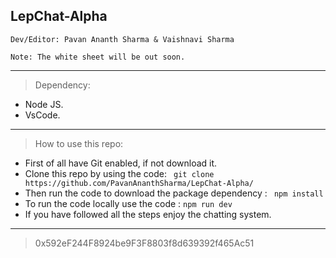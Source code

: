 ## LepChat-Alpha
```
Dev/Editor: Pavan Ananth Sharma & Vaishnavi Sharma

Note: The white sheet will be out soon.
```

-----------------------------------------------------------------------------------------------------------------------------------------------------------------------------------
 
 >Dependency:
- Node JS.
- VsCode.

-----------------------------------------------------------------------------------------------------------------------------------------------------------------------------------

>How to use this repo:
- First of all have Git enabled, if not download it.
- Clone this repo by using the code: ``` git clone https://github.com/PavanAnanthSharma/LepChat-Alpha/```
- Then run the code to download the package dependency : ``` npm install```
- To run the code locally use the code : ```npm run dev```
- If you have followed all the steps enjoy the chatting system.

-----------------------------------------------------------------------------------------------------------------------------------------------------------------------------------
>0x592eF244F8924be9F3F8803f8d639392f465Ac51
